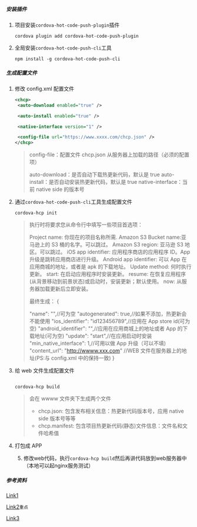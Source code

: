 ##### 安装插件

1. 项目安装`cordova-hot-code-push-plugin`插件

   ```
   cordova plugin add cordova-hot-code-push-plugin
   ```

2. 全局安装`cordova-hot-code-push-cli`工具
   ```
   npm install -g cordova-hot-code-push-cli
   ```

##### 生成配置文件

1. 修改 config.xml 配置文件

   ```xml
   <chcp>
    <auto-download enabled="true" />

    <auto-install enabled="true" />

    <native-interface version="1" />

    <config-file url="https://www.xxxx.com/chcp.json" />
   </chcp>
   ```

   > config-file：配置文件 chcp.json 从服务器上加载的路径（必须的配置项）
   >
   > auto-download：是否自动下载热更新代码，默认是 true
   > auto-install：是否自动安装热更新代码，默认是 true
   > native-interface：当前 native side 的版本号

2) 通过`cordova-hot-code-push-cli`工具生成配置文件

   ```
   cordova-hcp init
   ```

   > 执行时将要求您从命令行中填写一些项目首选项：
   >
   > Project name: 你现在的项目名称所需.
   > Amazon S3 Bucket name:亚马逊上的 S3 桶的名字。可以跳过。
   > Amazon S3 region: 亚马逊 S3 地区。可以跳过。
   > iOS app identifier: 应用程序商店的应用程序 ID。App 升级是跳转应用商店进行升级。
   > Android app identifier: 可以 App 在应用商城的地址，或者是 apk 的下载地址。
   > Update method: 何时执行更新。
   > start: 在启动应用程序时安装更新。
   > resume: 在恢复应用程序(从背景移动到前景状态)或启动时，安装更新；默认使用。
   > now: 从服务器加载更新后立即安装。
   >
   > 最终生成：
   > {
   >
   > "name": "",//可为空
   > "autogenerated": true,//如果不添加，热更新会不能使用
   > "ios_identifier": "id123456789",//应用在 App store id(可为空)
   > "android_identifier": "",//应用在应用商城上的地址或者 App 的下载地址(可为空)
   > "update": "start",//在应用启动时安装
   > "min_native_interface": 1,//可用以做 App 升级（可以不填)
   > "content_url":
   > "http://wwww.xxx.com" //WEB 文件在服务器上的地址(PS:与 config.xml 中的保持一致)
   > }

3. 给 web 文件生成配置文件

   ```

   cordova-hcp build

   ```

   > 会在 wwww 文件夹下生成两个文件
   >
   > - chcp.json: 包含发布相关信息：热更新代码版本号，应用 native side 版本号等等
   > - chcp.manifest: 包含项目热更新代码(静态)文件信息：文件名和文件哈希值

4)  打包成 APP


    5. 修改web代码，执行`cordova-hcp build`然后再讲代码放到web服务器中（本地可以起nginx服务测试）

##### 参考资料

[Link1](https://www.cnblogs.com/sunylat/p/9896938.html)

[Link2](https://juejin.im/entry/5c3c5e4b51882524c84ec33a)`重点`

[Link3](http://www.huangwenchao.com.cn/2017/04/cordova-代码热更新解决方案.html)
